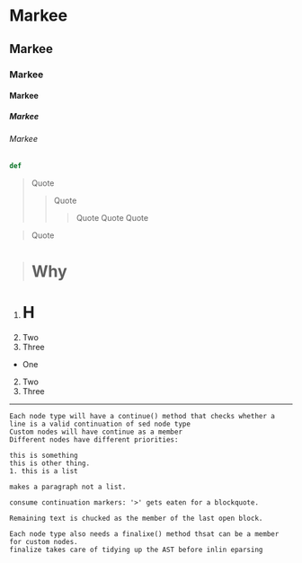 # Markee
## Markee
### Markee
#### Markee
##### Markee
###### Markee

~~~py
def
~~~

> Quote
> > Quote
> > > Quote
> > Quote
> Quote

> Quote

> # Why

1. # H
2. Two
3. Three

* One
2. Two
3. Three

***

```
Each node type will have a continue() method that checks whether a line is a valid continuation of sed node type
Custom nodes will have continue as a member
Different nodes have different priorities:

this is something
this is other thing.
1. this is a list

makes a paragraph not a list.

consume continuation markers: '>' gets eaten for a blockquote.

Remaining text is chucked as the member of the last open block.

Each node type also needs a finalixe() method thsat can be a member for custom nodes.
finalize takes care of tidying up the AST before inlin eparsing


```
